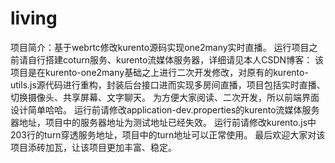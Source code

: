 # living
项目简介：基于webrtc修改kurento源码实现one2many实时直播。
运行项目之前请自行搭建coturn服务、kurento流媒体服务器，详细请见本人CSDN博客：
该项目是在kurento-one2many基础之上进行二次开发修改，对原有的kurento-utils.js源代码进行重构，封装后台接口进而实现多房间直播，项目包括实时直播、切换摄像头、共享屏幕、文字聊天。
为方便大家阅读、二次开发，所以前端界面设计简单哈哈。
运行前请修改application-dev.properties的kurento流媒体服务器地址，项目中的服务器地址为测试地址已经失效。
运行前请修改kurento.js中203行的turn穿透服务地址，项目中的turn地址可以正常使用。
最后欢迎大家对该项目添砖加瓦，让该项目更加丰富、稳定。
